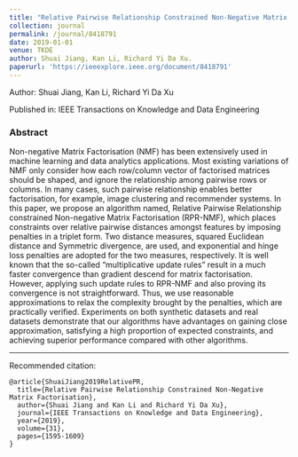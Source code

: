 ```yaml
---
title: "Relative Pairwise Relationship Constrained Non-Negative Matrix Factorisation"
collection: journal
permalink: /journal/8418791
date: 2019-01-01
venue: TKDE
author: Shuai Jiang, Kan Li, Richard Yi Da Xu.
paperurl: 'https://ieeexplore.ieee.org/document/8418791'
---
```

Author: Shuai Jiang, Kan Li, Richard Yi Da Xu

Published in: IEEE Transactions on Knowledge and Data Engineering

### Abstract

Non-negative Matrix Factorisation (NMF) has been extensively used in machine learning and data analytics applications. Most existing variations of NMF only consider how each row/column vector of factorised matrices should be shaped, and ignore the relationship among pairwise rows or columns. In many cases, such pairwise relationship enables better factorisation, for example, image clustering and recommender systems. In this paper, we propose an algorithm named, Relative Pairwise Relationship constrained Non-negative Matrix Factorisation (RPR-NMF), which places constraints over relative pairwise distances amongst features by imposing penalties in a triplet form. Two distance measures, squared Euclidean distance and Symmetric divergence, are used, and exponential and hinge loss penalties are adopted for the two measures, respectively. It is well known that the so-called “multiplicative update rules” result in a much faster convergence than gradient descend for matrix factorisation. However, applying such update rules to RPR-NMF and also proving its convergence is not straightforward. Thus, we use reasonable approximations to relax the complexity brought by the penalties, which are practically verified. Experiments on both synthetic datasets and real datasets demonstrate that our algorithms have advantages on gaining close approximation, satisfying a high proportion of expected constraints, and achieving superior performance compared with other algorithms.

---

Recommended citation:

```
@article{ShuaiJiang2019RelativePR,
  title={Relative Pairwise Relationship Constrained Non-Negative Matrix Factorisation},
  author={Shuai Jiang and Kan Li and Richard Yi Da Xu},
  journal={IEEE Transactions on Knowledge and Data Engineering},
  year={2019},
  volume={31},
  pages={1595-1609}
}
```
